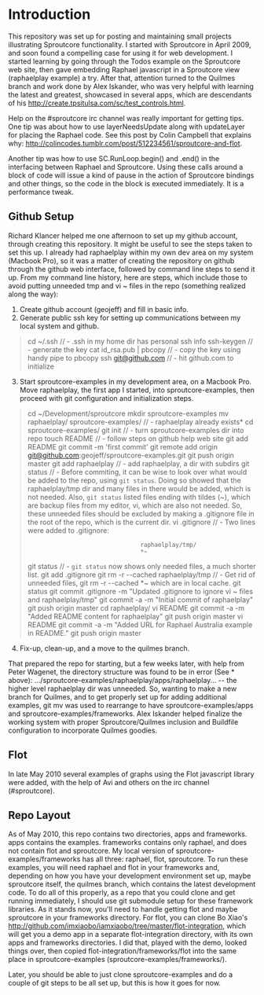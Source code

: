 Introduction
============

This repository was set up for posting and maintaining small projects illustrating
Sproutcore functionality. I started with Sproutcore in April 2009, and soon
found a compelling case for using it for web development. I started learning by
going through the Todos example on the Sproutcore web site, then gave embedding
Raphael javascript in a Sproutcore view (raphaelplay example) a try. After that,
attention turned to the Quilmes branch and work done by Alex Iskander, who was
very helpful with learning the latest and greatest, showcased in several apps, 
which are descendants of his http://create.tpsitulsa.com/sc/test_controls.html.

Help on the #sproutcore irc channel was really important for getting tips.  One
tip was about how to use layerNeedsUpdate along with updateLayer for placing the
Raphael code.  See this post by Colin Campbell that explains why:
http://colincodes.tumblr.com/post/512234561/sproutcore-and-flot.

Another tip was how to use SC.RunLoop.begin() and .end() in the interfacing 
between Raphael and Sproutcore. Using these calls around a block of code will
issue a kind of pause in the action of Sproutcore bindings and other things,
so the code in the block is executed immediately. It is a performance tweak.

Github Setup
------------

Richard Klancer helped me one afternoon to set up my github account, 
through creating this repository.  It might be useful to see the steps taken
to set this up.  I already had raphaelplay within my own dev area on my system
(Macbook Pro), so it was a matter of creating the repository on github through
the github web interface, followed by command line steps to send it up. From 
my command line history, here are steps, which include those to avoid putting
unneeded tmp and vi ~ files in the repo (something realized along the way):

1. Create github account (geojeff) and fill in basic info.
2. Generate public ssh key for setting up communications between my local
   system and github.

> cd ~/.ssh                 // - .ssh in my home dir has personal ssh info
> ssh-keygen                // - generate the key
> cat id_rsa.pub | pbcopy   // - copy the key using handy pipe to pbcopy
> ssh git@github.com        // - hit github.com to initialize

3. Start sproutcore-examples in my development area, on a Macbook Pro. Move
   raphaelplay, the first app I started, into sproutcore-examples, then
   proceed with git configuration and initialization steps.

> cd ~/Development/sproutcore
> mkdir sproutcore-examples
> mv raphaelplay/ sproutcore-examples/   // - raphaelplay already exists*
> cd sproutcore-examples/
> git init                  // - turn sproutcore-examples dir into repo
> touch README              // - follow steps on github help web site
> git add README
> git commit -m 'first commit'
> git remote add origin git@github.com:geojeff/sproutcore-examples.git
> git push origin master
> git add raphaelplay       // - add raphaelplay, a dir with subdirs
> git status                // - Before commiting, it can be wise to
>                                look over what would be added to the
>                                repo, using `git status`. Doing so
>                                showed that the raphaelplay/tmp dir and
>                                many files in there would be added,
>                                which is not needed. Also, `git status`
>                                listed files ending with tildes (~), 
>                                which are backup files from my editor,
>                                vi, which are also not needed. So, these
>                                unneeded files should be excluded by
>                                making a .gitignore file in the root
>                                of the repo, which is the current dir.
> vi .gitignore             // - Two lines were added to .gitignore:
>
>                                     raphaelplay/tmp/
>                                     *~
>
> git status                // - `git status` now shows only needed 
>                                files, a much shorter list.
> git add .gitignore
> git rm -r --cached raphaelplay/tmp    // - Get rid of unneeded files,
> git rm -r --cached *~                      which are in local cache.
> git status
> git commit .gitignore -m "Updated .gitignore to ignore vi ~ files and raphaelplay/tmp"
> git commit -a -m "Initial commit of raphaelplay"
> git push origin master
> cd raphaelplay/
> vi README 
> git commit -a -m "Added README content for raphaelplay"
> git push origin master
> vi README 
> git commit -a -m "Added URL for Raphael Australia example in README."
> git push origin master

4. Fix-up, clean-up, and a move to the quilmes branch.

That prepared the repo for starting, but a few weeks later, with help from
Peter Wagenet, the directory structure was found to be in error (See * above):
.../sproutcore-examples/raphaelplay/apps/raphaelplay... -- the higher level
raphaelplay dir was unneeded. So, wanting to make a new branch for Quilmes,
and to get properly set up for adding additional examples, git mv was used to 
rearrange to have sproutcore-examples/apps and sproutcore-examples/frameworks. 
Alex Iskander helped finalize the working system with proper Sproutcore/Quilmes 
inclusion and Buildfile configuration to incorporate Quilmes goodies.

Flot
----

In late May 2010 several examples of graphs using the Flot javascript library were
added, with the help of Avi and others  on the irc channel (#sproutcore).

Repo Layout
-----------

As of May 2010, this repo contains two directories, apps and frameworks. apps 
contains the examples. frameworks contains only raphael, and does not contain flot 
and sproutcore. My local version of sproutcore-examples/frameworks has all
three: raphael, flot, sproutcore.  To run these examples, you will need raphael
and flot in your frameworks and, depending on how you have your development
environment set up, maybe sproutcore itself, the quilmes branch, which contains
the latest development code. To do all of this properly, as a repo that you
could clone and get running immediately, I should use git submodule setup for these 
framework libraries. As it stands now, you'll need to handle getting flot and
maybe sproutcore in your frameworks directory. For flot, you can clone Bo Xiao's
http://github.com/imxiaobo/iamxiaobo/tree/master/flot-integration, which will
get you a demo app in a separate flot-integration directory, with its own apps
and frameworks directories. I did that, played with the demo, looked things
over, then copied flot-integration/frameworks/flot into the same place in
sproutcore-examples (sproutcore-examples/frameworks/). 
  
Later, you should be able to just clone sproutcore-examples and do a couple of 
git steps to be all set up, but this is how it goes for now.
